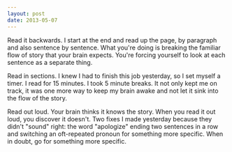 ```yaml
---
layout: post
date: 2013-05-07
---
```


Read it backwards. I start at the end and read up the page, by paragraph and also sentence by sentence. What you're doing is breaking the familiar flow of story that your brain expects. You're forcing yourself to look at each sentence as a separate thing.  

Read in sections. I knew I had to finish this job yesterday, so I set myself a timer. I read for 15 minutes. I took 5 minute breaks. It not only kept me on track, it was one more way to keep my brain awake and not let it sink into the flow of the story.  

Read out loud. Your brain thinks it knows the story. When you read it out loud, you discover it doesn't. Two fixes I made yesterday because they didn't "sound" right: the word "apologize" ending two sentences in a row and switching an oft-repeated pronoun for something more specific. When in doubt, go for something more specific. 
